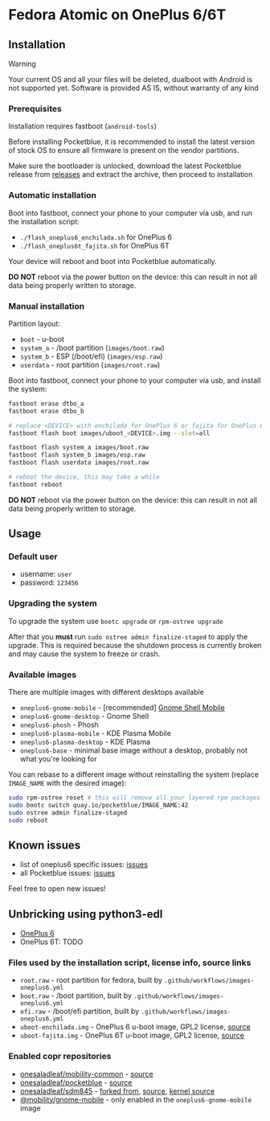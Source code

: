# Fedora Atomic on OnePlus 6/6T

## Installation

> [!WARNING]
> Your current OS and all your files will be deleted, dualboot with Android is not supported yet.
> Software is provided AS IS, without warranty of any kind

### Prerequisites

Installation requires fastboot (`android-tools`)

Before installing Pocketblue, it is recommended to install the latest version of
stock OS to ensure all firmware is present on the vendor partitions.

Make sure the bootloader is unlocked,
download the latest Pocketblue release from [releases](https://github.com/pocketblue/pocketblue/releases/latest)
and extract the archive, then proceed to installation

### Automatic installation

Boot into fastboot, connect your phone to your computer via usb, and run the installation script:

- `./flash_oneplus6_enchilada.sh` for OnePlus 6
- `./flash_oneplus6t_fajita.sh` for OnePlus 6T

Your device will reboot and boot into Pocketblue automatically.

**DO NOT** reboot via the power button on the device: this can result in not all data being properly written to storage.

### Manual installation

Partition layout:

- `boot` - u-boot
- `system_a` - /boot partition (`images/boot.raw`)
- `system_b` - ESP (/boot/efi) (`images/esp.raw`)
- `userdata` - root partition (`images/root.raw`)

Boot into fastboot, connect your phone to your computer via usb, and install the system:

```bash
fastboot erase dtbo_a
fastboot erase dtbo_b

# replace <DEVICE> with enchilada for OnePlus 6 or fajita for OnePlus 6T
fastboot flash boot images/uboot_<DEVICE>.img --slot=all

fastboot flash system_a images/boot.raw
fastboot flash system_b images/esp.raw
fastboot flash userdata images/root.raw

# reboot the device, this may take a while
fastboot reboot
```

**DO NOT** reboot via the power button on the device: this can result in not all data being properly written to storage.

## Usage

### Default user

- username: `user`
- password: `123456`

### Upgrading the system
 
To upgrade the system use `bootc upgrade` or `rpm-ostree upgrade`

After that you **must** run `sudo ostree admin finalize-staged` to apply the upgrade.
This is required because the shutdown process is currently broken and may cause
the system to freeze or crash.

### Available images

There are multiple images with different desktops available

- `oneplus6-gnome-mobile` - \[recommended\] [Gnome Shell Mobile](https://gitlab.gnome.org/verdre/gnome-shell-mobile)
- `oneplus6-gnome-desktop` - Gnome Shell
- `oneplus6-phosh` - Phosh
- `oneplus6-plasma-mobile` - KDE Plasma Mobile
- `oneplus6-plasma-desktop` - KDE Plasma
- `oneplus6-base` - minimal base image without a desktop, probably not what you're looking for

You can rebase to a different image without reinstalling the system
(replace `IMAGE_NAME` with the desired image):

```bash
sudo rpm-ostree reset # this will remove all your layered rpm packages (!)
sudo bootc switch quay.io/pocketblue/IMAGE_NAME:42
sudo ostree admin finalize-staged
sudo reboot
```

## Known issues

- list of oneplus6 specific issues: [issues](https://github.com/pocketblue/pocketblue/issues?q=is%3Aissue%20state%3Aopen%20label%3Adevice%3Aoneplus6)
- all Pocketblue issues: [issues](https://github.com/pocketblue/pocketblue/issues)

Feel free to open new issues!

## Unbricking using python3-edl

- [OnePlus 6](https://github.com/pocketblue/oneplus6-unbrick)
- OnePlus 6T: TODO

### Files used by the installation script, license info, source links

- `root.raw` - root partition for fedora, built by `.github/workflows/images-oneplus6.yml`
- `boot.raw` - /boot partition, built by `.github/workflows/images-oneplus6.yml`
- `efi.raw` - /boot/efi partition, built by `.github/workflows/images-oneplus6.yml`
- `uboot-enchilada.img` - OnePlus 6 u-boot image, GPL2 license, [source](https://github.com/fedora-remix-mobility/u-boot)
- `uboot-fajita.img` - OnePlus 6T u-boot image, GPL2 license, [source](https://github.com/fedora-remix-mobility/u-boot)

### Enabled copr repositories

- [onesaladleaf/mobility-common](https://copr.fedorainfracloud.org/coprs/onesaladleaf/mobility-common) - [source](https://github.com/fedora-remix-mobility/packages)
- [onesaladleaf/pocketblue](https://copr.fedorainfracloud.org/coprs/onesaladleaf/pocketblue) - [source](https://github.com/pocketblue/packages)
- [onesaladleaf/sdm845](https://copr.fedorainfracloud.org/coprs/onesaladleaf/sdm845) - [forked from](https://copr.fedorainfracloud.org/coprs/g/mobility/sdm845), [source](https://github.com/fedora-remix-mobility/packages), [kernel source](https://github.com/fedora-remix-mobility/sdm845-kernel)
- [@mobility/gnome-mobile](https://copr.fedorainfracloud.org/coprs/g/mobility/gnome-mobile) - only enabled in the `oneplus6-gnome-mobile` image
